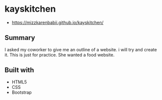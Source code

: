 # kayskitchen
* https://mizzkarenbabii.github.io/kayskitchen/

## Summary 
I asked my coworker to give me an outline of a website. i will try and create it. This is just for practice. She wanted a food website.

## Built with
* HTML5
* CSS 
* Bootstrap 

